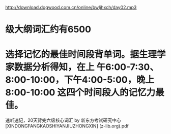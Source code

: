 http://download.dogwood.com.cn/online/bwljhxch/day02.mp3

# 级大纲词汇约有6500

# 选择记忆的最佳时间段背单词。据生理学家数据分析得知，在上 午6:00-7:30、8:00-10:00，下午4:00-5:00，晚上8:00-10:00 这四个时间段人的记忆力最佳。

速听速记，20天背完六级核心词汇 by 新东方考试研究中心 [XINDONGFANGKAOSHIYANJIUZHONGXIN] (z-lib.org).pdf
